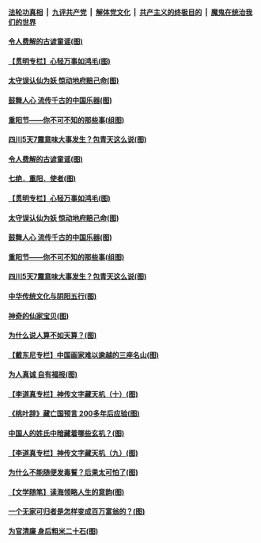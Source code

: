 

####  [法轮功真相](../../../../basic/blob/master/README.md?t=10270531) &nbsp;|&nbsp; [九评共产党](../../../../9ping.md/blob/master/README.md?t=10270531) &nbsp;|&nbsp; [解体党文化](../../../../jtdwh.md/blob/master/README.md?t=10270531)  &nbsp;|&nbsp; [共产主义的终极目的](../../../../gczydzjmd.md/blob/master/README.md?t=10270531) &nbsp;|&nbsp; [魔鬼在统治我们的世界](../../../../mgztzwmdsj.md/blob/master/README.md?t=10270531) 

#### [令人费解的古谚童谣(图)](../pages/p7/950264.md?t=10270531) 

#### [【贯明专栏】心轻万事如鸿毛(图)](../pages/p7/950037.md?t=10270531) 

#### [太守误认仙为妖 惊动地府赔己命(图)](../pages/p7/950321.md?t=10270531) 

#### [鼓舞人心 流传千古的中国乐器(图)](../pages/p7/950246.md?t=10270531) 

#### [重阳节——你不可不知的那些事(组图)](../pages/p7/950231.md?t=10270531) 

#### [四川5天7震意味大事发生？包青天这么说(图)](../pages/p7/950102.md?t=10270531) 

#### [令人费解的古谚童谣(图)](../pages/p7/950264.md?t=10270531) 

#### [七绝．重阳．使者(图)](../pages/p7/950352.md?t=10270531) 

#### [【贯明专栏】心轻万事如鸿毛(图)](../pages/p7/950037.md?t=10270531) 

#### [太守误认仙为妖 惊动地府赔己命(图)](../pages/p7/950321.md?t=10270531) 

#### [鼓舞人心 流传千古的中国乐器(图)](../pages/p7/950246.md?t=10270531) 

#### [重阳节——你不可不知的那些事(组图)](../pages/p7/950231.md?t=10270531) 

#### [四川5天7震意味大事发生？包青天这么说(图)](../pages/p7/950102.md?t=10270531) 

#### [中华传统文化与阴阳五行(图)](../pages/p7/949705.md?t=10270531) 

#### [神奇的仙家宝贝(图)](../pages/p7/950256.md?t=10270531) 

#### [为什么说人算不如天算？(图)](../pages/p7/949922.md?t=10270531) 

#### [【戴东尼专栏】中国画家难以逾越的三座名山(图)](../pages/p7/942075.md?t=10270531) 

#### [为人真诚 自有福报(图)](../pages/p7/949530.md?t=10270531) 

#### [【李道真专栏】神传文字藏天机（十）(图)](../pages/p7/949641.md?t=10270531) 

#### [《桃叶辞》藏亡国预言 200多年后应验(图)](../pages/p7/950045.md?t=10270531) 

#### [中国人的姓氏中暗藏着哪些玄机？(图)](../pages/p7/950036.md?t=10270531) 

#### [【李道真专栏】神传文字藏天机（九）(图)](../pages/p7/949640.md?t=10270531) 

#### [为什么不能随便发毒誓？后果太可怕了(图)](../pages/p7/949955.md?t=10270531) 

#### [【文学随笔】读海领略人生的意韵(图)](../pages/p7/949960.md?t=10270531) 

#### [一个无家可归者是怎样变成百万富翁的？(图)](../pages/p7/949703.md?t=10270531) 

#### [为官清廉 身后粗米二十石(图)](../pages/p7/949830.md?t=10270531) 

